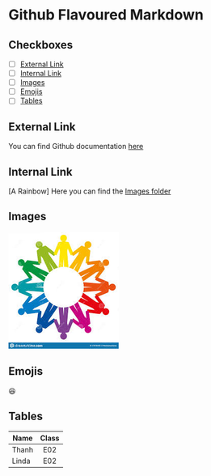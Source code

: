 # Github Flavoured Markdown

## Checkboxes

- [ ] [External Link](#external-link)
- [ ] [Internal Link](#checkboxes)
- [ ] [Images](#images)
- [ ] [Emojis](#emojis)
- [ ] [Tables](#tables)

## External Link 
You can find Github documentation [here](https://help.github.com/en)

## Internal Link  
[A Rainbow]
Here you can find the [Images folder](/Images/rainbow.md)

## Images 
![rainbow](/Images/rainbow.jpeg)

## Emojis 
:satisfied:

## Tables

| Name | Class |
| ---- | :---: |
| Thanh | E02 |
| Linda | E02 |
 
